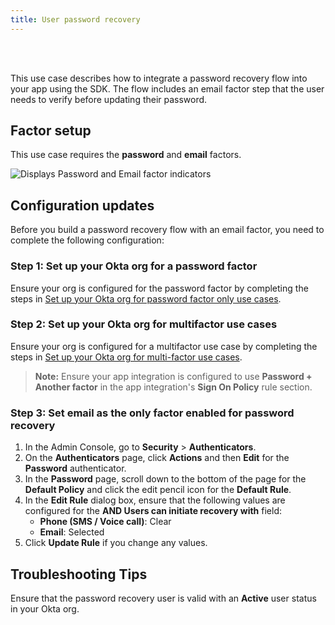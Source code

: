 ```yaml
---
title: User password recovery
---
```


<div class="oie-embedded-sdk">

<ApiLifecycle access="ie" /><br>
<ApiLifecycle access="Limited GA" /><br>

<StackSelector class="cleaner-selector"/>

This use case describes how to integrate a password recovery flow into your app using the SDK. The flow includes an email factor step that the user needs to verify before updating their password.

## Factor setup

This use case requires the **password** and **email** factors.

<div class="common-image-format">

![Displays Password and Email factor indicators](/img/oie-embedded-sdk/factor-password-email.png)

</div>

## Configuration updates

Before you build a password recovery flow with an email factor, you need to complete the following configuration:

### Step 1:  Set up your Okta org for a password factor

Ensure your org is configured for the password factor by completing the steps in [Set up your Okta org for password factor only use cases](/docs/guides/oie-embedded-common-org-setup/aspnet/main/#set-up-your-okta-org-for-password-factor-only-use-cases).

### Step 2:  Set up your Okta org for multifactor use cases

Ensure your org is configured for a multifactor use case by completing the steps in [Set up your Okta org for multi-factor use cases](/docs/guides/oie-embedded-common-org-setup/aspnet/main/#set-up-your-okta-org-for-multifactor-use-cases).

> **Note:** Ensure your app integration is configured to use **Password + Another factor** in the app integration's **Sign On Policy** rule section.

### Step 3:  Set email as the only factor enabled for password recovery

1. In the Admin Console, go to **Security** > **Authenticators**.
1. On the **Authenticators** page, click **Actions** and then **Edit** for the **Password** authenticator.
1. In the **Password** page, scroll down to the bottom of the page for the **Default Policy** and click
   the edit pencil icon for the **Default Rule**.
1. In the **Edit Rule** dialog box, ensure that the following values are configured for the **AND Users can initiate recovery with** field:
   * **Phone (SMS / Voice call)**: Clear
   * **Email**: Selected
1. Click **Update Rule** if you change any values.

<StackSelector snippet="summaryofsteps" noSelector />

<StackSelector snippet="integrationsteps" noSelector />

## Troubleshooting Tips

Ensure that the password recovery user is valid with an **Active** user status in your Okta org.

</div>
